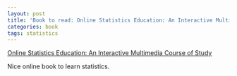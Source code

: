 ```yaml
---
layout: post
title: 'Book to read: Online Statistics Education: An Interactive Multimedia Course of Study'
categories: book
tags: statistics
---
```


[Online Statistics Education: An Interactive Multimedia Course of Study](http://onlinestatbook.com/2/)

Nice online book to learn statistics.
